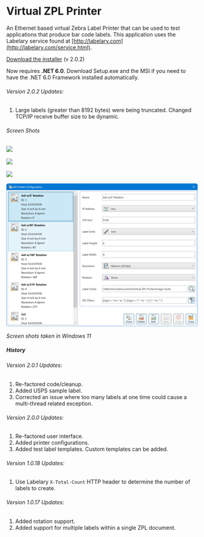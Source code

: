 # Virtual ZPL Printer
An Ethernet based virtual Zebra Label Printer that can be used to test applications that produce bar code labels. This application uses the Labelary service found at [http://labelary.com](http://labelary.com/service.html).

[Download the installer](https://github.com/porrey/Virtual-ZPL-Printer/raw/main/Installer/ZPL%20Virtual%20Printer%20Setup.msi) (v 2.0.2)

Now requires **.NET 6.0**. Download Setup.exe and the MSI if you need to have the .NET 6.0 Framework installed automatically.

###### Version 2.0.2 Updates:
1. Large labels (greater than 8192 bytes) were being truncated. Changed TCP/IP receive buffer size to be dynamic.

###### Screen Shots

![](https://github.com/porrey/Virtual-ZPL-Printer/raw/main/Images/VirtualZplPrinter-01.png)

![](https://github.com/porrey/Virtual-ZPL-Printer/raw/main/Images/VirtualZplPrinter-02.png)

![](https://github.com/porrey/Virtual-ZPL-Printer/raw/main/Images/VirtualZplPrinter-03.png)

![](https://github.com/porrey/Virtual-ZPL-Printer/raw/main/Images/VirtualZplPrinter-04.png)

*Screen shots taken in Windows 11*

##### History
###### Version 2.0.1 Updates:
1. Re-factored code/cleanup.
2. Added USPS sample label.
3. Corrected an issue where too many labels at one time could cause a multi-thread related exception.
###### Version 2.0.0 Updates:
1. Re-factored user interface.
2. Added printer configurations.
3. Added test label templates. Custom templates can be added.
###### Version 1.0.18 Updates:
1. Use Labelary `X-Total-Count` HTTP header to determine the number of labels to create.
###### Version 1.0.17 Updates:
1. Added rotation support.
2. Added support for multiple labels within a single ZPL document.
